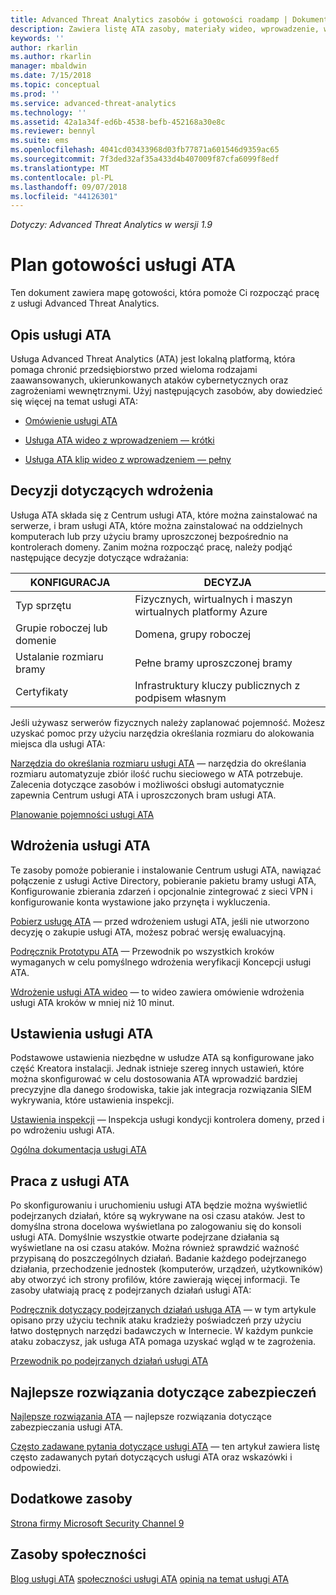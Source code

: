 ```yaml
---
title: Advanced Threat Analytics zasobów i gotowości roadamp | Dokumentacja firmy Microsoft
description: Zawiera listę ATA zasoby, materiały wideo, wprowadzenie, wdrażania i linki plan gotowości.
keywords: ''
author: rkarlin
ms.author: rkarlin
manager: mbaldwin
ms.date: 7/15/2018
ms.topic: conceptual
ms.prod: ''
ms.service: advanced-threat-analytics
ms.technology: ''
ms.assetid: 42a1a34f-ed6b-4538-befb-452168a30e8c
ms.reviewer: bennyl
ms.suite: ems
ms.openlocfilehash: 4041cd03433968d03fb77871a601546d9359ac65
ms.sourcegitcommit: 7f3ded32af35a433d4b407009f87cfa6099f8edf
ms.translationtype: MT
ms.contentlocale: pl-PL
ms.lasthandoff: 09/07/2018
ms.locfileid: "44126301"
---
```

*Dotyczy: Advanced Threat Analytics w wersji 1.9*

# <a name="ata-readiness-roadmap"></a>Plan gotowości usługi ATA 
Ten dokument zawiera mapę gotowości, która pomoże Ci rozpocząć pracę z usługi Advanced Threat Analytics.

## <a name="understanding-ata"></a>Opis usługi ATA

Usługa Advanced Threat Analytics (ATA) jest lokalną platformą, która pomaga chronić przedsiębiorstwo przed wieloma rodzajami zaawansowanych, ukierunkowanych ataków cybernetycznych oraz zagrożeniami wewnętrznymi. Użyj następujących zasobów, aby dowiedzieć się więcej na temat usługi ATA:

- [Omówienie usługi ATA](what-is-ata.md)

- [Usługa ATA wideo z wprowadzeniem — krótki](https://aka.ms/ATAShort)

- [Usługa ATA klip wideo z wprowadzeniem — pełny](https://aka.ms/ATAVideo) 


## <a name="deployment-decisions"></a>Decyzji dotyczących wdrożenia

Usługa ATA składa się z Centrum usługi ATA, które można zainstalować na serwerze, i bram usługi ATA, które można zainstalować na oddzielnych komputerach lub przy użyciu bramy uproszczonej bezpośrednio na kontrolerach domeny. Zanim można rozpocząć pracę, należy podjąć następujące decyzje dotyczące wdrażania:

|KONFIGURACJA|DECYZJA|
|----|----|
|Typ sprzętu|Fizycznych, wirtualnych i maszyn wirtualnych platformy Azure|
|Grupie roboczej lub domenie|Domena, grupy roboczej|
|Ustalanie rozmiaru bramy|Pełne bramy uproszczonej bramy|
|Certyfikaty|Infrastruktury kluczy publicznych z podpisem własnym|

Jeśli używasz serwerów fizycznych należy zaplanować pojemność. Możesz uzyskać pomoc przy użyciu narzędzia określania rozmiaru do alokowania miejsca dla usługi ATA:

[Narzędzia do określania rozmiaru usługi ATA](ata-capacity-planning.md) — narzędzia do określania rozmiaru automatyzuje zbiór ilość ruchu sieciowego w ATA potrzebuje. Zalecenia dotyczące zasobów i możliwości obsługi automatycznie zapewnia Centrum usługi ATA i uproszczonych bram usługi ATA.

[Planowanie pojemności usługi ATA](ata-capacity-planning.md)

## <a name="deploy-ata"></a>Wdrożenia usługi ATA

Te zasoby pomoże pobieranie i instalowanie Centrum usługi ATA, nawiązać połączenie z usługi Active Directory, pobieranie pakietu bramy usługi ATA, Konfigurowanie zbierania zdarzeń i opcjonalnie zintegrować z sieci VPN i konfigurowanie konta wystawione jako przynęta i wykluczenia.

[Pobierz usługę ATA](http://aka.ms/ataeval) — przed wdrożeniem usługi ATA, jeśli nie utworzono decyzję o zakupie usługi ATA, możesz pobrać wersję ewaluacyjną. 

[Podręcznik Prototypu ATA](http://aka.ms/atapoc) — Przewodnik po wszystkich kroków wymaganych w celu pomyślnego wdrożenia weryfikacji Koncepcji usługi ATA.

[Wdrożenie usługi ATA wideo](https://channel9.msdn.com/Shows/Microsoft-Security/Overview-of-ATA-Deployment-in-10-Minutes) — to wideo zawiera omówienie wdrożenia usługi ATA kroków w mniej niż 10 minut.

## <a name="ata-settings"></a>Ustawienia usługi ATA

Podstawowe ustawienia niezbędne w usłudze ATA są konfigurowane jako część Kreatora instalacji. Jednak istnieje szereg innych ustawień, które można skonfigurować w celu dostosowania ATA wprowadzić bardziej precyzyjne dla danego środowiska, takie jak integracja rozwiązania SIEM wykrywania, które ustawienia inspekcji.

[Ustawienia inspekcji](https://aka.ms/ataauditingblog) — Inspekcja usługi kondycji kontrolera domeny, przed i po wdrożeniu usługi ATA.

[Ogólna dokumentacja usługi ATA](https://docs.microsoft.com/advanced-threat-analytics/)

## <a name="work-with-ata"></a>Praca z usługi ATA

Po skonfigurowaniu i uruchomieniu usługi ATA będzie można wyświetlić podejrzanych działań, które są wykrywane na osi czasu ataków. Jest to domyślna strona docelowa wyświetlana po zalogowaniu się do konsoli usługi ATA. Domyślnie wszystkie otwarte podejrzane działania są wyświetlane na osi czasu ataków. Można również sprawdzić ważność przypisaną do poszczególnych działań. Badanie każdego podejrzanego działania, przechodzenie jednostek (komputerów, urządzeń, użytkowników) aby otworzyć ich strony profilów, które zawierają więcej informacji. Te zasoby ułatwiają pracę z podejrzanych działań usługi ATA:

[Podręcznik dotyczący podejrzanych działań usługa ATA](http://aka.ms/ataplaybook) — w tym artykule opisano przy użyciu technik ataku kradzieży poświadczeń przy użyciu łatwo dostępnych narzędzi badawczych w Internecie. W każdym punkcie ataku zobaczysz, jak usługa ATA pomaga uzyskać wgląd w te zagrożenia.

[Przewodnik po podejrzanych działań usługi ATA](suspicious-activity-guide.md)



## <a name="security-best-practices"></a>Najlepsze rozwiązania dotyczące zabezpieczeń

[Najlepsze rozwiązania ATA](https://aka.ms/atasecbestpractices) — najlepsze rozwiązania dotyczące zabezpieczania usługi ATA.

[Często zadawane pytania dotyczące usługi ATA](ata-technical-faq.md) — ten artykuł zawiera listę często zadawanych pytań dotyczących usługi ATA oraz wskazówki i odpowiedzi.

## <a name="additional-resources"></a>Dodatkowe zasoby

[Strona firmy Microsoft Security Channel 9](https://channel9.msdn.com/Shows/Microsoft-Security/)

## <a name="community-resources"></a>Zasoby społeczności

[Blog usługi ATA](https://aka.ms/ATABlog)
[społeczności usługi ATA](https://aka.ms/ATACommunity)
[opinią na temat usługi ATA](https://aka.ms/ATAUserVoice)
